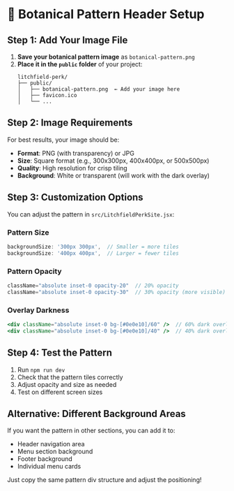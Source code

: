 # 🌿 Botanical Pattern Header Setup

## Step 1: Add Your Image File

1. **Save your botanical pattern image** as `botanical-pattern.png`
2. **Place it in the `public` folder** of your project:
   ```
   litchfield-perk/
   ├── public/
   │   ├── botanical-pattern.png  ← Add your image here
   │   ├── favicon.ico
   │   └── ...
   ```

## Step 2: Image Requirements

For best results, your image should be:
- **Format**: PNG (with transparency) or JPG
- **Size**: Square format (e.g., 300x300px, 400x400px, or 500x500px)
- **Quality**: High resolution for crisp tiling
- **Background**: White or transparent (will work with the dark overlay)

## Step 3: Customization Options

You can adjust the pattern in `src/LitchfieldPerkSite.jsx`:

### Pattern Size
```jsx
backgroundSize: '300px 300px',  // Smaller = more tiles
backgroundSize: '400px 400px',  // Larger = fewer tiles
```

### Pattern Opacity
```jsx
className="absolute inset-0 opacity-20"  // 20% opacity
className="absolute inset-0 opacity-30"  // 30% opacity (more visible)
```

### Overlay Darkness
```jsx
<div className="absolute inset-0 bg-[#0e0e10]/60" />  // 60% dark overlay
<div className="absolute inset-0 bg-[#0e0e10]/40" />  // 40% dark overlay (lighter)
```

## Step 4: Test the Pattern

1. Run `npm run dev`
2. Check that the pattern tiles correctly
3. Adjust opacity and size as needed
4. Test on different screen sizes

## Alternative: Different Background Areas

If you want the pattern in other sections, you can add it to:
- Header navigation area
- Menu section background
- Footer background
- Individual menu cards

Just copy the same pattern div structure and adjust the positioning!

